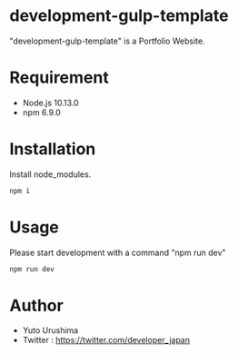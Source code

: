 # development-gulp-template

"development-gulp-template" is a Portfolio Website.

# Requirement

- Node.js 10.13.0
- npm 6.9.0

# Installation

Install node_modules.

```bash
npm i
```

# Usage

Please start development with a command "npm run dev"

```bash
npm run dev
```

# Author

* Yuto Urushima
* Twitter : https://twitter.com/developer_japan

